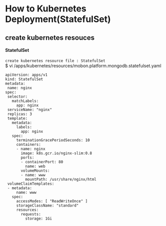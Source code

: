 # How to Kubernetes Deployment(StatefulSet)

## create kubernetes resouces

#### StatefulSet
`create kubernetes resource file : StatefulSet`  
$ vi /apps/kubernetes/resources/mobon.platform.mongodb.statefulset.yaml 

```
apiVersion: apps/v1
kind: StatefulSet
metadata:
 name: nginx
spec:
 selector:
   matchLabels:
     app: nginx
 serviceName: "nginx"
 replicas: 3
 template:
   metadata:
     labels:
       app: nginx
   spec:
     terminationGracePeriodSeconds: 10
     containers:
     - name: nginx
       image: k8s.gcr.io/nginx-slim:0.8
       ports:
       - containerPort: 80
         name: web
       volumeMounts:
       - name: www
         mountPath: /usr/share/nginx/html
 volumeClaimTemplates:
 - metadata:
     name: www
   spec:
     accessModes: [ "ReadWriteOnce" ]
     storageClassName: "standard"
     resources:
       requests:
         storage: 1Gi

```
